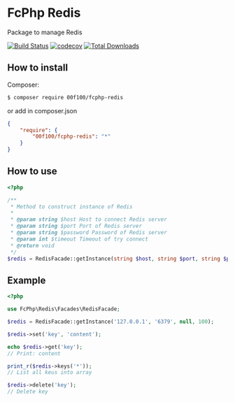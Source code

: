 # FcPhp Redis

Package to manage Redis

[![Build Status](https://travis-ci.org/00F100/fcphp-redis.svg?branch=master)](https://travis-ci.org/00F100/fcphp-redis) [![codecov](https://codecov.io/gh/00F100/fcphp-redis/branch/master/graph/badge.svg)](https://codecov.io/gh/00F100/fcphp-redis) [![Total Downloads](https://poser.pugx.org/00F100/fcphp-redis/downloads)](https://packagist.org/packages/00F100/fcphp-redis)

## How to install

Composer:
```sh
$ composer require 00f100/fcphp-redis
```

or add in composer.json
```json
{
    "require": {
        "00f100/fcphp-redis": "*"
    }
}
```

## How to use

```php
<?php

/**
 * Method to construct instance of Redis
 *
 * @param string $host Host to connect Redis server
 * @param string $port Port of Redis server
 * @param string $password Password of Redis server
 * @param int $timeout Timeout of try connect
 * @return void
 */
$redis = RedisFacade::getInstance(string $host, string $port, string $password = null, int $timeout = 100);

```

## Example

```php
<?php

use FcPhp\Redis\Facades\RedisFacade;

$redis = RedisFacade::getInstance('127.0.0.1', '6379', null, 100);

$redis->set('key', 'content');

echo $redis->get('key');
// Print: content

print_r($redis->keys('*'));
// List all keus into array

$redis->delete('key');
// Delete key

```